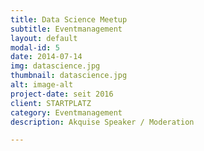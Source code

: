 ```yaml
---
title: Data Science Meetup
subtitle: Eventmanagement
layout: default
modal-id: 5
date: 2014-07-14
img: datascience.jpg
thumbnail: datascience.jpg
alt: image-alt
project-date: seit 2016
client: STARTPLATZ
category: Eventmanagement
description: Akquise Speaker / Moderation

---
```

